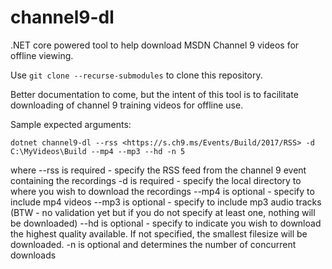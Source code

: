 # channel9-dl

.NET core powered tool to help download MSDN Channel 9 videos for offline viewing.

Use `git clone --recurse-submodules` to clone this repository.

Better documentation to come, but the intent of this tool is to facilitate downloading of channel 9 training videos for offline use.

Sample expected arguments:

`dotnet channel9-dl --rss <https://s.ch9.ms/Events/Build/2017/RSS> -d C:\MyVideos\Build --mp4 --mp3 --hd -n 5`

where
  --rss is required - specify the RSS feed from the channel 9 event containing the recordings
  -d is required - specify the local directory to where you wish to download the recordings
  --mp4 is optional - specify to include mp4 videos
  --mp3 is optional - specify to include mp3 audio tracks
  (BTW - no validation yet but if you do not specify at least one, nothing will be downloaded)
  --hd is optional - specify to indicate you wish to download the highest quality available.  If not specified, the smallest filesize will be downloaded.
  -n is optional and determines the number of concurrent downloads
